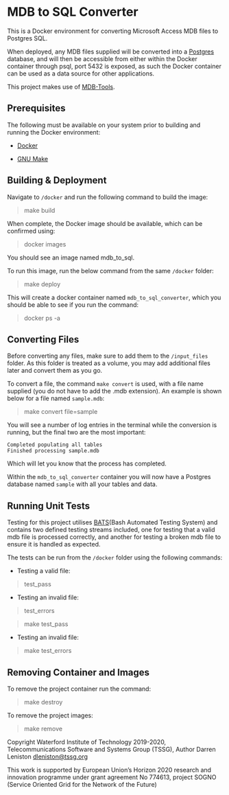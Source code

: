 # MDB to SQL Converter

This is a Docker environment for converting Microsoft Access MDB files to Postgres SQL.

When deployed, any MDB files supplied will be converted into a [Postgres](https://www.postgresql.org/) database, and will then be accessible from either within the Docker container through psql, port 5432 is exposed, as such the Docker container can be used as a data source for other applications.

This project makes use of [MDB-Tools](https://github.com/brianb/mdbtools).

## Prerequisites

The following must be available on your system prior to building and running the Docker environment:

- [Docker](https://www.docker.com/)

- [GNU Make](https://www.gnu.org/software/make/)

## Building & Deployment

Navigate to `/docker` and run the following command to build the image:

> make build

When complete, the Docker image should be available, which can be confirmed using:

> docker images

You should see an image named mdb_to_sql.

To run this image, run the below command from the same `/docker` folder:

> make deploy

This will create a docker container named `mdb_to_sql_converter`, which you should be able to see if you run the command:

> docker ps -a

## Converting Files

Before converting any files, make sure to add them to the `/input_files` folder. As this folder is treated as a volume, you may add additional files later and convert them as you go.

To convert a file, the command `make convert` is used, with a file name supplied (you do not have to add the .mdb extension). An example is shown below for a file named `sample.mdb`:

> make convert file=sample

You will see a number of log entries in the terminal while the conversion is running, but the final two are the most important:

```console
Completed populating all tables
Finished processing sample.mdb
```

Which will let you know that the process has completed.

Within the `mdb_to_sql_converter` container you will now have a Postgres database named `sample` with all your tables and data.

## Running Unit Tests

Testing for this project utilises [BATS](https://github.com/sstephenson/bats)(Bash Automated Testing System) and contains two defined testing streams included, one for testing that a valid mdb file is processed correctly, and another for testing a broken mdb file to ensure it is handled as expected.

The tests can be run from the `/docker` folder using the following commands:

- Testing a valid file:

> test_pass

- Testing an invalid file:

> test_errors

> make test_pass

- Testing an invalid file:

> make test_errors

## Removing Container and Images

To remove the project container run the command:

> make destroy

To remove the project images:

> make remove

Copyright Waterford Institute of Technology 2019-2020, Telecommunications Software and Systems Group (TSSG), Author Darren Leniston dleniston@tssg.org

This work is supported by European Union’s Horizon 2020 research and innovation programme under grant agreement No 774613, project SOGNO (Service Oriented Grid for the Network of the Future)
